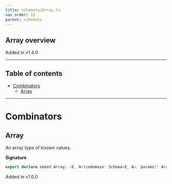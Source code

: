 ```yaml
---
title: schemata/Array.ts
nav_order: 12
parent: schemata
---
```


## Array overview

Added in v1.4.0

---

<h2 class="text-delta">Table of contents</h2>

- [Combinators](#combinators)
  - [Array](#array)

---

# Combinators

## Array

An array type of known values.

**Signature**

```ts
export declare const Array: <E, A>(codomain: Schema<E, A>, params?: ArrayParams) => Schema<readonly E[], readonly A[]>
```

Added in v1.0.0
